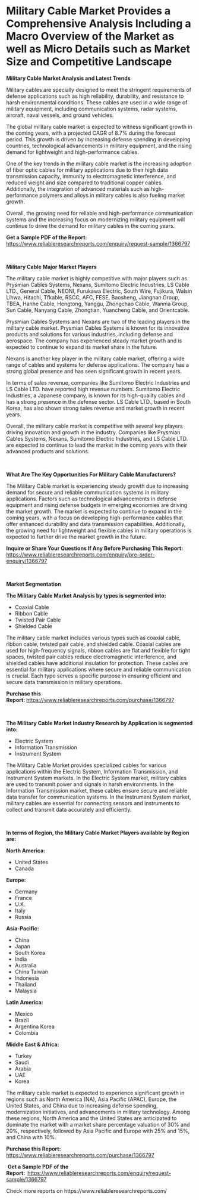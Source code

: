 <p><h1>Military Cable Market Provides a Comprehensive Analysis Including a Macro Overview of the Market as well as Micro Details such as Market Size and Competitive Landscape</h1></p><p><strong>Military Cable Market Analysis and Latest Trends</strong></p>
<p><p>Military cables are specially designed to meet the stringent requirements of defense applications such as high reliability, durability, and resistance to harsh environmental conditions. These cables are used in a wide range of military equipment, including communication systems, radar systems, aircraft, naval vessels, and ground vehicles.</p><p>The global military cable market is expected to witness significant growth in the coming years, with a projected CAGR of 8.7% during the forecast period. This growth is driven by increasing defense spending in developing countries, technological advancements in military equipment, and the rising demand for lightweight and high-performance cables.</p><p>One of the key trends in the military cable market is the increasing adoption of fiber optic cables for military applications due to their high data transmission capacity, immunity to electromagnetic interference, and reduced weight and size compared to traditional copper cables. Additionally, the integration of advanced materials such as high-performance polymers and alloys in military cables is also fueling market growth.</p><p>Overall, the growing need for reliable and high-performance communication systems and the increasing focus on modernizing military equipment will continue to drive the demand for military cables in the coming years.</p></p>
<p><strong>Get a Sample PDF of the Report:&nbsp;</strong> <a href="https://www.reliableresearchreports.com/enquiry/request-sample/1366797">https://www.reliableresearchreports.com/enquiry/request-sample/1366797</a></p>
<p>&nbsp;</p>
<p><strong>Military Cable Major Market Players</strong></p>
<p><p>The military cable market is highly competitive with major players such as Prysmian Cables Systems, Nexans, Sumitomo Electric Industries, LS Cable LTD., General Cable, NEONI, Furukawa Electric, South Wire, Fujikura, Walsin Lihwa, Hitachi, Tfkable, RSCC, AFC, FESE, Baosheng, Jiangnan Group, TBEA, Hanhe Cable, Hengtong, Yanggu, Zhongchao Cable, Wanma Group, Sun Cable, Nanyang Cable, Zhongtian, Yuancheng Cable, and Orientcable.</p><p>Prysmian Cables Systems and Nexans are two of the leading players in the military cable market. Prysmian Cables Systems is known for its innovative products and solutions for various industries, including defense and aerospace. The company has experienced steady market growth and is expected to continue to expand its market share in the future.</p><p>Nexans is another key player in the military cable market, offering a wide range of cables and systems for defense applications. The company has a strong global presence and has seen significant growth in recent years.</p><p>In terms of sales revenue, companies like Sumitomo Electric Industries and LS Cable LTD. have reported high revenue numbers. Sumitomo Electric Industries, a Japanese company, is known for its high-quality cables and has a strong presence in the defense sector. LS Cable LTD., based in South Korea, has also shown strong sales revenue and market growth in recent years.</p><p>Overall, the military cable market is competitive with several key players driving innovation and growth in the industry. Companies like Prysmian Cables Systems, Nexans, Sumitomo Electric Industries, and LS Cable LTD. are expected to continue to lead the market in the coming years with their advanced products and solutions.</p></p>
<p>&nbsp;</p>
<p><strong>What Are The Key Opportunities For Military Cable Manufacturers?</strong></p>
<p><p>The Military Cable market is experiencing steady growth due to increasing demand for secure and reliable communication systems in military applications. Factors such as technological advancements in defense equipment and rising defense budgets in emerging economies are driving the market growth. The market is expected to continue to expand in the coming years, with a focus on developing high-performance cables that offer enhanced durability and data transmission capabilities. Additionally, the growing need for lightweight and flexible cables in military operations is expected to further drive the market growth in the future.</p></p>
<p><strong>Inquire or Share Your Questions If Any Before Purchasing This Report:</strong> <a href="https://www.reliableresearchreports.com/enquiry/pre-order-enquiry/1366797">https://www.reliableresearchreports.com/enquiry/pre-order-enquiry/1366797</a></p>
<p>&nbsp;</p>
<p><strong>Market Segmentation</strong></p>
<p><strong>The Military Cable Market Analysis by types is segmented into:</strong></p>
<p><ul><li>Coaxial Cable</li><li>Ribbon Cable</li><li>Twisted Pair Cable</li><li>Shielded Cable</li></ul></p>
<p><p>The military cable market includes various types such as coaxial cable, ribbon cable, twisted pair cable, and shielded cable. Coaxial cables are used for high-frequency signals, ribbon cables are flat and flexible for tight spaces, twisted pair cables reduce electromagnetic interference, and shielded cables have additional insulation for protection. These cables are essential for military applications where secure and reliable communication is crucial. Each type serves a specific purpose in ensuring efficient and secure data transmission in military operations.</p></p>
<p><strong>Purchase this Report:&nbsp;</strong><a href="https://www.reliableresearchreports.com/purchase/1366797">https://www.reliableresearchreports.com/purchase/1366797</a></p>
<p>&nbsp;</p>
<p><strong>The Military Cable Market Industry Research by Application is segmented into:</strong></p>
<p><ul><li>Electric System</li><li>Information Transmission</li><li>Instrument System</li></ul></p>
<p><p>The Military Cable Market provides specialized cables for various applications within the Electric System, Information Transmission, and Instrument System markets. In the Electric System market, military cables are used to transmit power and signals in harsh environments. In the Information Transmission market, these cables ensure secure and reliable data transfer for communication systems. In the Instrument System market, military cables are essential for connecting sensors and instruments to collect and transmit data accurately and efficiently.</p></p>
<p>&nbsp;</p>
<p><strong>In terms of Region, the Military Cable Market Players available by Region are:</strong></p>
<p>
    <p> <strong> North America: </strong>
        <ul>
            <li>United States</li>
            <li>Canada</li>
        </ul>
        </p> 
    <p> <strong> Europe: </strong>
        <ul>
            <li>Germany</li>
            <li>France</li>
            <li>U.K.</li>
            <li>Italy</li>
            <li>Russia</li>
        </ul>
        </p> 
    <p> <strong> Asia-Pacific: </strong>
        <ul>
            <li>China</li>
            <li>Japan</li>
            <li>South Korea</li>
            <li>India</li>
            <li>Australia</li>
            <li>China Taiwan</li>
            <li>Indonesia</li>
            <li>Thailand</li>
            <li>Malaysia</li>
        </ul>
        </p> 
    <p> <strong> Latin America: </strong>
        <ul>
            <li>Mexico</li>
            <li>Brazil</li>
            <li>Argentina Korea</li>
            <li>Colombia</li>
        </ul>
        </p> 
    <p> <strong> Middle East & Africa: </strong>
        <ul>
            <li>Turkey</li>
            <li>Saudi</li>
            <li>Arabia</li>
            <li>UAE</li>
            <li>Korea</li>
        </ul>
    </p>
    </p>
<p><p>The military cable market is expected to experience significant growth in regions such as North America (NA), Asia Pacific (APAC), Europe, the United States, and China due to increasing defense spending, modernization initiatives, and advancements in military technology. Among these regions, North America and the United States are anticipated to dominate the market with a market share percentage valuation of 30% and 20%, respectively, followed by Asia Pacific and Europe with 25% and 15%, and China with 10%.</p></p>
<p><strong>Purchase this Report: </strong><a href="https://www.reliableresearchreports.com/purchase/1366797">https://www.reliableresearchreports.com/purchase/1366797</a></p>
<p>&nbsp;<strong>Get a Sample PDF of the Report:&nbsp;&nbsp;</strong><a href="https://www.reliableresearchreports.com/enquiry/request-sample/1366797">https://www.reliableresearchreports.com/enquiry/request-sample/1366797</a></p>
<p><strong></strong></p>
<p>Check more reports on https://www.reliableresearchreports.com/</p>